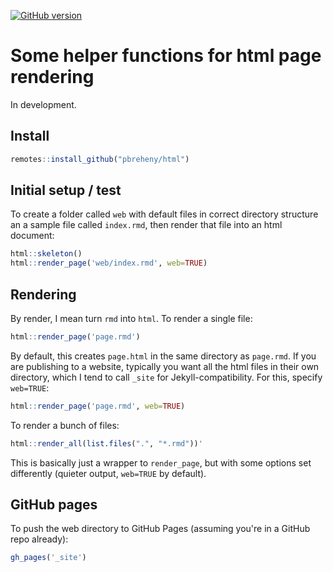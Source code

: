 [![GitHub version](https://img.shields.io/static/v1?label=GitHub&message=2.3.0&color=blue&logo=github)](https://github.com/pbreheny/html)

# Some helper functions for html page rendering

In development.

## Install

```r
remotes::install_github("pbreheny/html")
```

## Initial setup / test

To create a folder called `web` with default files in correct directory structure an a sample file called `index.rmd`, then render that file into an html document:

```r
html::skeleton()
html::render_page('web/index.rmd', web=TRUE)
```

## Rendering

By render, I mean turn `rmd` into `html`.  To render a single file:

```r
html::render_page('page.rmd')
```

By default, this creates `page.html` in the same directory as `page.rmd`.  If you are publishing to a website, typically you want all the html files in their own directory, which I tend to call `_site` for Jekyll-compatibility.  For this, specify `web=TRUE`:

```r
html::render_page('page.rmd', web=TRUE)
```

To render a bunch of files:

```r
html::render_all(list.files(".", "*.rmd"))'
```

This is basically just a wrapper to `render_page`, but with some options set differently (quieter output, `web=TRUE` by default).

## GitHub pages

To push the web directory to GitHub Pages (assuming you're in a GitHub repo already):

```r
gh_pages('_site')
```
